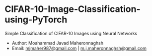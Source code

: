 # CIFAR-10-Image-Classification-using-PyTorch
Simple Classification of CIFAR-10 Images using Neural Networks

* Author: Moahammad Javad Maheronnaghsh
* Email: mjmaher987@gmail.com   |   m.j.maheronnaghsh@gmail.com
